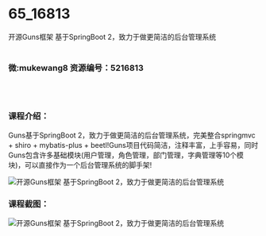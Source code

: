 # 65_16813
开源Guns框架 基于SpringBoot 2，致力于做更简洁的后台管理系统
<br/></br>
<h3>微:mukewang8 资源编号：5216813</h3>
<br/></br>
<h3>课程介绍：</h3>
<p>Guns基于SpringBoot 2，致力于做更简洁的后台管理系统，完美整合springmvc + shiro + mybatis-plus + beetl!Guns项目代码简洁，注释丰富，上手容易，同时Guns包含许多基础模块(用户管理，角色管理，部门管理，字典管理等10个模块)，可以直接作为一个后台管理系统的脚手架!</p>
<p><img src="https://www.ko996.com/wp-content/uploads/img/2020/12/2-32-300x150.png" alt="开源Guns框架 基于SpringBoot 2，致力于做更简洁的后台管理系统"></p>
<div class="info-desc">
<h3>课程截图：</h3>
<p><img src="https://www.ko996.com/wp-content/uploads/img/2020/12/1-34.png" alt="开源Guns框架 基于SpringBoot 2，致力于做更简洁的后台管理系统"></p>


			
</div>
